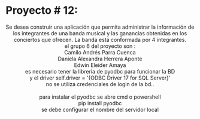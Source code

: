 # Proyecto # 12:
<div align="center">
Se desea construir una aplicación que permita administrar la información de los integrantes de una banda
musical y las ganancias obtenidas en los conciertos que ofrecen. La banda está conformada por 4
integrantes.<br>
el grupo 6 del proyecto son :<br>
Camilo Andrés Parra Cuenca <br>
Daniela Alexandra Herrera Aponte<br>
Edwin Eleider Amaya <br>
es necesario tener la libreria de  pyodbc para funcionar la BD <br>
y el driver self.driver = '{ODBC Driver 17 for SQL Server}'<br>
no se utiliza credenciales de login de la bd..
<br><br>
para instalar el pyodbc se abre cmd o powershell <br>
pip install pyodbc <br>
  se debe configurar el nombre del servidor local
</div>
